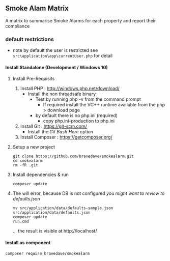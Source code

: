 ## Smoke Alam Matrix

A matrix to summarise Smoke Alarms for each property and report their compliance

### default restrictions

* note by default the user is restricted see ```src\application\app\currentUser.php``` for detail

#### Install Standalone (Development / Windows 10)
1. Install Pre-Requisits
   1. Install PHP : http://windows.php.net/download/
      * Install the non threadsafe binary
        * Test by running php -v from the command prompt
          * If required install the VC++ runtime available from the php > download page
        * by default there is no php.ini (required)
          * copy php.ini-production to php.ini
   2. Install Git : https://git-scm.com/
      * Install the *Git Bash Here* option
   3. Install Composer : https://getcomposer.org/
2. Setup a new project
   ```
   git clone https://github.com/bravedave/smokealarm.git
   cd smokealarm
   rm -fR .git
   ```
2. Install dependencies &amp; run
   ```
   composer update
   ```
2. The will error, because DB is not configured _you might want to review to defaults.json_
   ```
   mv src/application/data/defaults-sample.json src/application/data/defaults.json
   composer update
   run.cmd
   ```

   ... the result is visible at http://localhost/

#### Install as component
```
composer require bravedave/smokealarm
```
